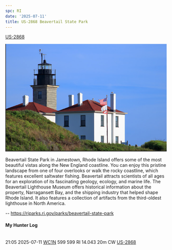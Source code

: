 ```yaml
---
spc: RI
date: '2025-07-11'
title: US-2868 Beavertail State Park
---
```


[US-2868](https://pota.app/#/park/US-2868)

![](/static/US-2868.png)

Beavertail State Park in Jamestown, Rhode Island offers some of the most beautiful vistas along the New England coastline. You can enjoy this pristine landscape from one of four overlooks or walk the rocky coastline, which features excellent saltwater fishing. Beavertail attracts scientists of all ages for an exploration of its fascinating geology, ecology, and marine life. The Beavertail Lighthouse Museum offers historical information about the property, Narragansett Bay, and the shipping industry that helped shape Rhode Island. It also features a collection of artifacts from the third-oldest lighthouse in North America.

-- https://riparks.ri.gov/parks/beavertail-state-park

#### My Hunter Log
<BR>21:05	2025-07-11	[WC1N](https://qrz.com/db/WC1N)	599	599	RI	14.043	20m	CW	[US-2868](https://pota.app/#/park/US-2868)